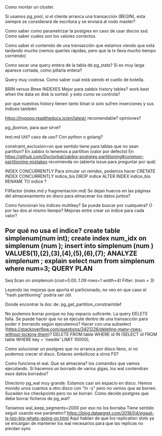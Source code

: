 Como montar un cluster.

Si usamos pg_pool, si el cliente arranca una transacción (BEGIN), esta siempre se considerará de escritura y se enviará al nodo master?

Como saber como parametrizar la postgres en caso de usar discos ssd. Como saber cuales son los valores correctos.

Como saber el contenido de una transacción que estamos viendo que está tardando mucho (vemos queries rápidas, pero que la tx lleva mucho tiempo corriendo)

Como sacar una query entera de la tabla de pg_stats?
Si es muy larga aparece cortada, como pillarla entera?


Query muy costosa. Como saber cual está siendo el cuello de botella.


BRIN versus Btree INDEXES
Mejor para zabbix history tables?
  work best when the data on disk is sorted: y esto como se controla?


por que nuestras history tienen tanto bloat
si solo sufren inserciones
y sus índices también



https://hypopg.readthedocs.io/en/latest/
recomendable? opiniones?

pg_jbomon, para que sirve?


test.md Util? caso de uso? Con python o golang?


constraint_exclusion=on
que sentido tiene para tablas que no sean partition?
En zabbix lo tenemos a partition (valor por defecto)
En https://github.com/Doctorbal/zabbix-postgres-partitioning#common-partitioning-mistakes recomienda on (abierta issue para preguntar por qué)


INDEX CONCURRENTLY
Para simular un reindex, podemos hacer
CRETATE INDEX CONCURRENTLY indice_bis
DROP indice
ALTER INDEX indice_bis RENAME TO indice
?


Fillfactor (index.md y fragmentación.md)
Se dejan huecos en las páginas del almacenamiento en disco para almacenar los datos juntos?



Como funcionan los índices multikey?
Se puede buscar por cualquiera? O por las dos al mismo tiempo?
Mejoras entre crear un índice para cada valor?



Por qué no usa el índice?
create table simplenum(num int);
create index num_idx on simplenum (num );
insert into simplenum (num ) VALUES(1),(2),(3),(4),(5),(6),(7);
ANALYZE simplenum ;
explain select num from simplenum where num=3;
                       QUERY PLAN
---------------------------------------------------------
 Seq Scan on simplenum  (cost=0.00..1.09 rows=1 width=4)
   Filter: (num = 3)



Leyendo las mejoras que aporta el particionado, no veo en que caso el "hash partitioning" podría ser útil.



Donde encontrar la doc de: pg_get_partition_constraintdef



No podemos borrar porque no hay espacio suficente. La query DELETE falla.
Se puede hacer que no se ejecute dentro de una transacción para poder ir borrando según ejecutemos?
Hacer con una subselect (https://stackoverflow.com/questions/3421226/deleting-many-rows-without-locking-them)?
DELETE FROM
  table
WHERE
  id IN (SELECT id FROM table WHERE key = 'needle' LIMIT 10000);


Como solucionar un postgres que no arranca por disco lleno, si no podemos crecer el disco.
Enlaces simbólicos a otros FS?



Como funciona el wal. Que se almacena? los comandos que vamos ejecutando.
Si hacemos un borrado de varios gigas, los wal contendran esos datos borrados?



Directorio pg_wal muy grande. Estamos casi sin espacio en disco.
Hemos movido unos cuantos a otro disco con "ln -s" pero no vemos que se borren.
Suceden los checkpoints pero no se borran.
Como decide postgres que debe borrar ficheros de pg_wal?

Teniamos wal_keep_segments=2000 por eso no los borraba
Tiene sentido seguir usando ese parámetro?
https://blog.dataegret.com/2018/04/pgwal-is-too-big-whats-going-on.html
Aqui hablan de que los replication slots ya se encargan de mantener los wal necesarios para que las replicas no pierdan sync
